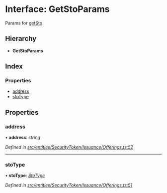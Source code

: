 # Interface: GetStoParams

Params for [getSto](../classes/_entities_securitytoken_issuance_offerings_.offerings.md#getsto)

## Hierarchy

- **GetStoParams**

## Index

### Properties

- [address](_entities_securitytoken_issuance_offerings_.getstoparams.md#address)
- [stoType](_entities_securitytoken_issuance_offerings_.getstoparams.md#stotype)

## Properties

### address

• **address**: _string_

_Defined in [src/entities/SecurityToken/Issuance/Offerings.ts:52](https://github.com/PolymathNetwork/polymath-sdk/blob/d80c6e9/src/entities/SecurityToken/Issuance/Offerings.ts#L52)_

---

### stoType

• **stoType**: _[StoType](../enums/_types_index_.stotype.md)_

_Defined in [src/entities/SecurityToken/Issuance/Offerings.ts:51](https://github.com/PolymathNetwork/polymath-sdk/blob/d80c6e9/src/entities/SecurityToken/Issuance/Offerings.ts#L51)_
